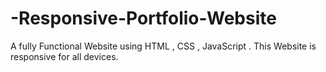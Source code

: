 # -Responsive-Portfolio-Website
A fully Functional Website using HTML , CSS , JavaScript  . This Website is responsive for all devices.
